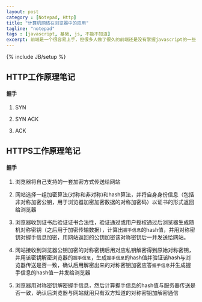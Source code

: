 ```yaml
---
layout: post
category : [Notepad, Http]
title: "计算机网络在浏览器中的应用"
tagline: "notepad"
tags : [javascript, 基础, js, 不能不知道]
excerpt: 前端是一个很容易上手，但很多人做了很久的前端还是没有掌握javascript的一些重要的基础知识
---
```

{% include JB/setup %}

## HTTP工作原理笔记

#### 握手

1. SYN

2. SYN ACK

3. ACK


## HTTPS工作原理笔记

#### 握手

1. 浏览器将自己支持的一套加密方式传送给网站

2. 网站选择一组加密算法(对称和非对称)和hash算法，并将自身身份信息（包括非对称加密公钥，用于浏览器加密加密数据的对称加密码）以证书的形式返回给浏览器

3. 浏览器收到证书后验证证书合法性，验证通过或用户授权通过后浏览器生成随机对称密钥（之后用于加密传输数据），计算出`握手信息`的hash值，并用对称密钥对握手信息加密，用网站返回的公钥加密该对称密钥后一并发送给网站。

4. 网站接收到浏览器公钥加密的对称密钥后用对应私钥解密得到原始对称密钥，并用该密钥解密浏览器的`握手信息`，生成`握手信息`的hash值并验证该hash与浏览器传送是否一致，确认后用解密出来的对称密钥加密应答`握手信息`并生成握手信息的hash值一并发给浏览器

5. 浏览器用对称密钥解密握手信息，然后计算握手信息的hash值与服务器传送是否一致，确认后浏览器与网站就用只有双方知道的对称密钥加解密通信

